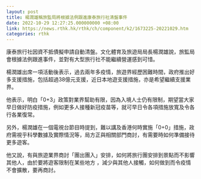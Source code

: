 ```yaml
---
layout: post
title: 楊潤雄稱旅監局將根據法例跟進康泰旅行社清盤事件
date: 2022-10-29 12:27:25.000000000 +08:00
link: https://news.rthk.hk/rthk/ch/component/k2/1673225-20221029.htm
categories: rthk
---
```


康泰旅行社因資不抵債擬申請自動清盤。文化體育及旅遊局局長楊潤雄說，旅監局會根據法例跟進事件，並對有大型旅行社不能繼續營運感到可惜。

楊潤雄出席一項活動後表示，過去兩年多疫情，旅遊界經歷困難時間，政府推出好多支援措施，包括超過38億元支援，近日本地遊支援措施，亦是希望繼續支援業界。

他表示，明白「0+3」政策對業界幫助有限，因為入境人士仍有限制，期望當大家早日做好防疫措施，例如更多人接種新冠疫苗等，就可早日令各項措施放寬及令各行各業復常。

另外，楊潤雄在一個電視台節目時提到，難以講及香港何時實施「0+0」措施，政府需視乎科學數據及實際情況等，局方正與相關部門商討，有需要時如何準備接待更多遊客。

他又說，有與旅遊業界商討「團出團入」安排，如何將旅行團安排到景點而不影響其他人，由於要將遊客限制在某些地方 ，減少與其他人接觸，如何做到而令疫情不會擴散，要再商討。
